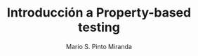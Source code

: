 ---
layout: './_layout/MarkdownPostLayout.astro'
title: "Introducción a Property-based testing"  # Ensure this is a string
description: "Short description of the post"  # Add this line
pubDate: "2023-09-06"
tags: ["Software", "Testing", "Properties"]
author: "Mario S. Pinto Miranda"
image:
  url: "/posts-covers/introduccion-a-property-based-testing.jpeg"
  alt: "Introducción a Property-based testing"
url: "https://leanmind.es/es/blog/introduccion-a-property-based-testing/"
---